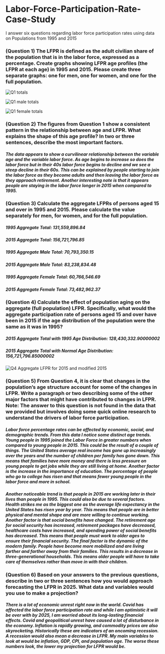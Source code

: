 # Labor-Force-Participation-Rate-Case-Study
I answer six questions regarding labor force participation rates using data on Populations from 1995 and 2015

### (Question 1) The LFPR is defined as the adult civilian share of the population that is in the labor force, expressed as a percentage. Create graphs showing LFPR age profiles (the LFPR at each age) in 1995 and 2015. Please create three separate graphs: one for men, one for women, and one for the full population.

![Q1 totals](https://user-images.githubusercontent.com/78940231/157811721-41325aa0-f998-48dd-b264-3277371f35d7.png)

![Q1 male totals](https://user-images.githubusercontent.com/78940231/157811743-3e9cb2f0-3083-41c1-a175-3427a04d2372.png)

![Q1 female totals](https://user-images.githubusercontent.com/78940231/157811763-2d822147-aee5-4675-a315-e5c0b8fe98bd.png)


### (Question 2) The figures from Question 1 show a consistent pattern in the relationship between age and LFPR. What explains the shape of this age profile? In two or three sentences, describe the most important factors.

#####      The data appears to show a curvilinear relationship between the variable age and the variable labor force. As age begins to increase so does the labor force but in their 40s labor force begins to decline and we see a steep decline in their 60s. This can be explained by people starting to join the labor force as they become adults and then leaving the labor force as they approach retirement. Another interesting note is that it appears people are staying in the labor force longer in 2015 when compared to 1995.


### (Question 3) Calculate the aggregate LFPRs of persons aged 15 and over in 1995 and 2015. Please calculate the value separately for men, for women, and for the full population.

##### 1995 Aggregate Total: 131,559,896.84
##### 2015 Aggregate Total: 156,721,796.85
##### 1995 Aggregate Male Total: 70,793,350.15
##### 2015 Aggregate Male Total: 83,238,834.48
##### 1995 Aggregate Female Total: 60,766,546.69
##### 2015 Aggregate Female Total: 73,482,962.37


### (Question 4) Calculate the effect of population aging on the aggregate (full population) LFPR. Specifically, what would the aggregate participation rate of persons aged 15 and over have been in 2015 if the age distribution of the population were the same as it was in 1995?

##### 2015 Aggregate Total with 1995 Age Distribution: 128,430,332.90000002
##### 2015 Aggregate Total with Normal Age Distribution: 156,721,796.85000002

![Q4 Aggregate LFPR for 2015 and modified 2015](https://user-images.githubusercontent.com/78940231/157812038-8f7205e9-348f-4155-80ed-9cbc8578eb16.png)


### (Question 5) From Question 4, it is clear that changes in the population’s age structure account for some of the changes in LFPR. Write a paragraph or two describing some of the other major factors that might have contributed to changes in LFPR. Note: The answer to this question is not found in the data that we provided but involves doing some quick online research to understand the drivers of labor force participation.

#####      Labor force percentage rates can be affected by economic, social, and demographic trends. From this data I notice some distinct age trends. Young people in 1995 joined the Labor Force in greater numbers when compared to young people in 2015. This could be the result of a couple of things. The United States average real income has gone up increasingly over the years and the number of children per family has gone down. This means that families have more money and there is less pressure on young people to get jobs while they are still living at home. Another factor is the increase in the importance of education. The percentage of people who go to college has risen and that means fewer young people in the labor force and more in school. 
#####      Another noticeable trend is that people in 2015 are working later in their lives than people in 1995. This could also be due to several factors. Health strikes me as the biggest one as the average life expectancy in the United States has risen year by year. This means that people are in better physical and mental shape and are more willing to continue working. Another factor is that social benefits have changed. The retirement age for social security has increased, retirement packages have decreased, healthcare costs have increased, and spending power of social benefits has decreased. This means that people must work to older ages to ensure their financial security. The final factor is the dynamic of the modern family. People have become more mobilized and are living farther and farther away from their families. This results in a decrease in three-generational households. This means older people will have to take care of themselves rather than move in with their children. 


### (Question 6) Based on your answers to the previous questions, describe in two or three sentences how you would approach forecasting the LFPR in 2025. What data and variables would you use to make a projection?

#####      There is a lot of economic unrest right now in the world. Covid has affected the labor force participation rate and while I am optimistic it will be over with by 2025, I am worried about its long-lasting financial effects. Covid and geopolitical unrest have caused a lot of disturbance in the economy. Inflation is rapidly growing, and commodity prices are also skyrocketing. Historically these are indicators of an oncoming recession. A recession would also mean a decrease in LFPR. My main variables to look at would be inflation, GDP, CPI, and population age. The worse these numbers look, the lower my projection for LFPR would be.











